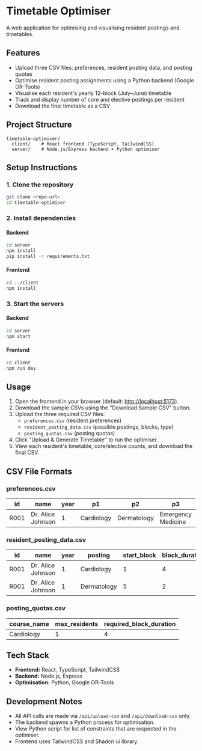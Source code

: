 # Timetable Optimiser

A web application for optimising and visualising resident postings and timetables.

## Features
- Upload three CSV files: preferences, resident posting data, and posting quotas
- Optimise resident posting assignments using a Python backend (Google OR-Tools)
- Visualise each resident's yearly 12-block (July–June) timetable
- Track and display number of core and elective postings per resident
- Download the final timetable as a CSV

## Project Structure
```
timetable-optimiser/
  client/    # React frontend (TypeScript, TailwindCSS)
  server/    # Node.js/Express backend + Python optimiser
```

## Setup Instructions

### 1. Clone the repository
```sh
git clone <repo-url>
cd timetable-optimiser
```

### 2. Install dependencies
#### Backend
```sh
cd server
npm install
pip install -r requirements.txt
```
#### Frontend
```sh
cd ../client
npm install
```

### 3. Start the servers
#### Backend
```sh
cd server
npm start
```
#### Frontend
```sh
cd client
npm run dev
```

## Usage
1. Open the frontend in your browser (default: [http://localhost:5173](http://localhost:5173)).
2. Download the sample CSVs using the "Download Sample CSV" button.
3. Upload the three required CSV files:
   - `preferences.csv` (resident preferences)
   - `resident_posting_data.csv` (possible postings, blocks, type)
   - `posting_quotas.csv` (posting quotas)
4. Click "Upload & Generate Timetable" to run the optimiser.
5. View each resident's timetable, core/elective counts, and download the final CSV.

## CSV File Formats

### preferences.csv
| id   | name              | year | p1         | p2         | p3         | p4         | p5         |
|------|-------------------|------|------------|------------|------------|------------|------------|
| R001 | Dr. Alice Johnson | 1    | Cardiology | Dermatology| Emergency Medicine | Psychiatry | Radiology |

### resident_posting_data.csv
| id   | name              | year | posting            | start_block | block_duration | type      |
|------|-------------------|------|--------------------|-------------|---------------|-----------|
| R001 | Dr. Alice Johnson | 1    | Cardiology         | 1           | 4             | core      |
| R001 | Dr. Alice Johnson | 1    | Dermatology        | 5           | 2             | elective  |

### posting_quotas.csv
| course_name        | max_residents | required_block_duration |
|--------------------|---------------|------------------------|
| Cardiology         | 1             | 4                      |

## Tech Stack
- **Frontend:** React, TypeScript, TailwindCSS
- **Backend:** Node.js, Express
- **Optimisation:** Python, Google OR-Tools

## Development Notes
- All API calls are made via `/api/upload-csv` and `/api/download-csv` only.
- The backend spawns a Python process for optimisation.
- View Python script for list of constraints that are respected in the optimiser.
- Frontend uses TailwindCSS and Shadcn ui library.

